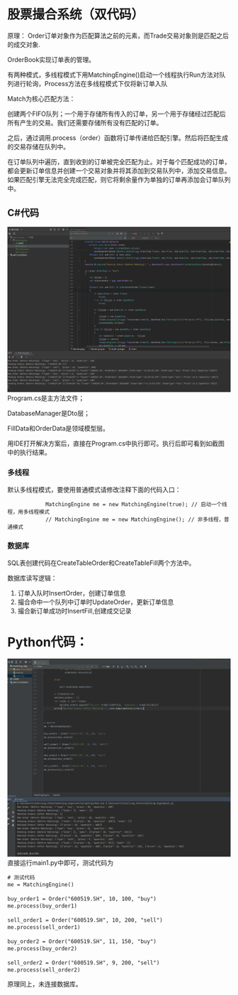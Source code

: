 # 股票撮合系统（双代码）

原理：
Order订单对象作为匹配算法之前的元素，而Trade交易对象则是匹配之后的成交对象.

OrderBook实现订单表的管理。

有两种模式，多线程模式下用MatchingEngine()启动一个线程执行Run方法对队列进行轮询，Process方法在多线程模式下仅将新订单入队

Match为核心匹配方法：

创建两个FIFO队列；一个用于存储所有传入的订单，另一个用于存储经过匹配后所有产生的交易。我们还需要存储所有没有匹配的订单。

之后，通过调用.process（order）函数将订单传递给匹配引擎。然后将匹配生成的交易存储在队列中。

在订单队列中遍历，直到收到的订单被完全匹配为止。对于每个匹配成功的订单，都会更新订单信息并创建一个交易对象并将其添加到交易队列中，添加交易信息。如果匹配引擎无法完全完成匹配，则它将剩余量作为单独的订单再添加会订单队列中。

## C#代码
![C#执行成功截图.png](pictures%2FC%23执行成功截图.png)
Program.cs是主方法文件；

DatabaseManager是Dto层；

FillData和OrderData是领域模型层。

用IDE打开解决方案后，直接在Program.cs中执行即可。执行后即可看到如截图中的执行结果。

### 多线程

默认多线程模式，要使用普通模式请修改注释下面的代码入口：
```
            MatchingEngine me = new MatchingEngine(true); // 启动一个线程，用多线程模式
            // MatchingEngine me = new MatchingEngine(); // 非多线程，普通模式
```            

### 数据库

SQL表创建代码在CreateTableOrder和CreateTableFill两个方法中。

数据库读写逻辑：

1. 订单入队时InsertOrder，创建订单信息
2. 撮合命中一个队列中订单时UpdateOrder，更新订单信息
3. 撮合新订单成功时InsertFill,创建成交记录

# Python代码：
![python执行成功截图.png](pictures%2Fpython执行成功截图.png)
直接运行main1.py中即可，测试代码为
```
# 测试代码
me = MatchingEngine()

buy_order1 = Order("600519.SH", 10, 100, "buy")
me.process(buy_order1)

sell_order1 = Order("600519.SH", 10, 200, "sell")
me.process(sell_order1)

buy_order2 = Order("600519.SH", 11, 150, "buy")
me.process(buy_order2)

sell_order2 = Order("600519.SH", 9, 200, "sell")
me.process(sell_order2)

```

原理同上，未连接数据库。

